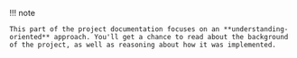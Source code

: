 
!!! note

    This part of the project documentation focuses on an **understanding-oriented** approach. You'll get a chance to read about the background of the project, as well as reasoning about how it was implemented.

[//]: # (- Give context and background on your library)

[//]: # (- Explain why you created it)

[//]: # (- Provide multiple examples and approaches of how to work with it)

[//]: # (- Help the reader make connections)

[//]: # (- Avoid writing instructions or technical descriptions here)

